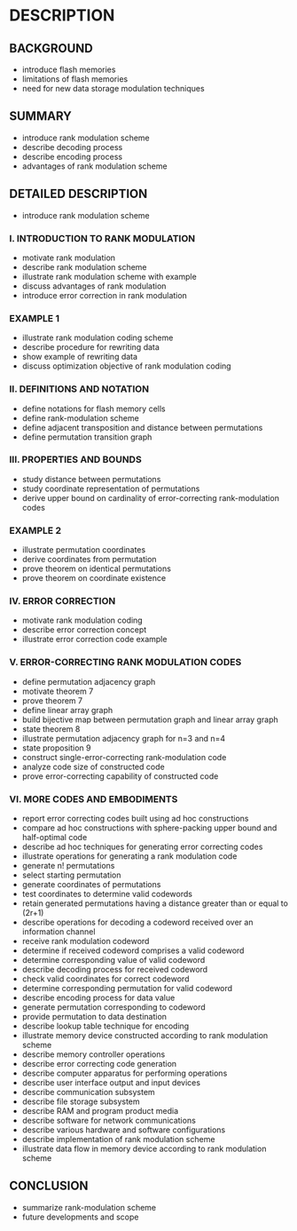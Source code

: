 # DESCRIPTION

## BACKGROUND

- introduce flash memories
- limitations of flash memories
- need for new data storage modulation techniques

## SUMMARY

- introduce rank modulation scheme
- describe decoding process
- describe encoding process
- advantages of rank modulation scheme

## DETAILED DESCRIPTION

- introduce rank modulation scheme

### I. INTRODUCTION TO RANK MODULATION

- motivate rank modulation
- describe rank modulation scheme
- illustrate rank modulation scheme with example
- discuss advantages of rank modulation
- introduce error correction in rank modulation

### EXAMPLE 1

- illustrate rank modulation coding scheme
- describe procedure for rewriting data
- show example of rewriting data
- discuss optimization objective of rank modulation coding

### II. DEFINITIONS AND NOTATION

- define notations for flash memory cells
- define rank-modulation scheme
- define adjacent transposition and distance between permutations
- define permutation transition graph

### III. PROPERTIES AND BOUNDS

- study distance between permutations
- study coordinate representation of permutations
- derive upper bound on cardinality of error-correcting rank-modulation codes

### EXAMPLE 2

- illustrate permutation coordinates
- derive coordinates from permutation
- prove theorem on identical permutations
- prove theorem on coordinate existence

### IV. ERROR CORRECTION

- motivate rank modulation coding
- describe error correction concept
- illustrate error correction code example

### V. ERROR-CORRECTING RANK MODULATION CODES

- define permutation adjacency graph
- motivate theorem 7
- prove theorem 7
- define linear array graph
- build bijective map between permutation graph and linear array graph
- state theorem 8
- illustrate permutation adjacency graph for n=3 and n=4
- state proposition 9
- construct single-error-correcting rank-modulation code
- analyze code size of constructed code
- prove error-correcting capability of constructed code

### VI. MORE CODES AND EMBODIMENTS

- report error correcting codes built using ad hoc constructions
- compare ad hoc constructions with sphere-packing upper bound and half-optimal code
- describe ad hoc techniques for generating error correcting codes
- illustrate operations for generating a rank modulation code
- generate n! permutations
- select starting permutation
- generate coordinates of permutations
- test coordinates to determine valid codewords
- retain generated permutations having a distance greater than or equal to (2r+1)
- describe operations for decoding a codeword received over an information channel
- receive rank modulation codeword
- determine if received codeword comprises a valid codeword
- determine corresponding value of valid codeword
- describe decoding process for received codeword
- check valid coordinates for correct codeword
- determine corresponding permutation for valid codeword
- describe encoding process for data value
- generate permutation corresponding to codeword
- provide permutation to data destination
- describe lookup table technique for encoding
- illustrate memory device constructed according to rank modulation scheme
- describe memory controller operations
- describe error correcting code generation
- describe computer apparatus for performing operations
- describe user interface output and input devices
- describe communication subsystem
- describe file storage subsystem
- describe RAM and program product media
- describe software for network communications
- describe various hardware and software configurations
- describe implementation of rank modulation scheme
- illustrate data flow in memory device according to rank modulation scheme

## CONCLUSION

- summarize rank-modulation scheme
- future developments and scope

